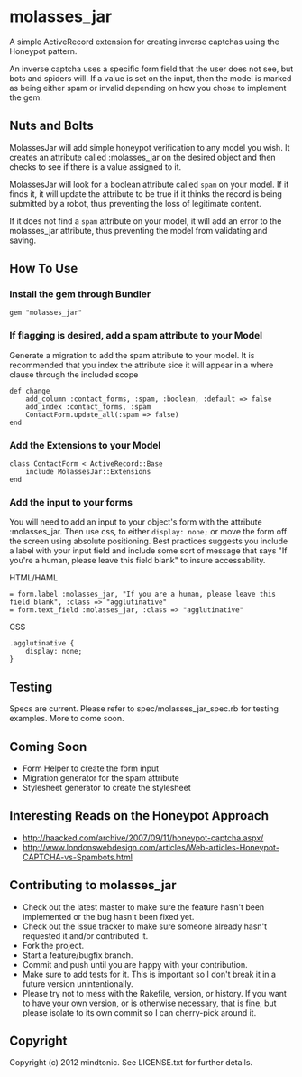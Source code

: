 # molasses_jar

A simple ActiveRecord extension for creating inverse captchas using the Honeypot pattern.

An inverse captcha uses a specific form field that the user does not see, but bots and spiders will.  If a value is set on the input, then the model is marked as being either spam or invalid depending on how you chose to implement the gem.

## Nuts and Bolts

MolassesJar will add simple honeypot verification to any model you wish. It creates an attribute called :molasses_jar on the desired object and then checks to see if there is a value assigned to it. 

MolassesJar will look for a boolean attribute called ```spam``` on your model.  If it finds it, it will update the attribute to be true if it thinks the record is being submitted by a robot, thus preventing the loss of legitimate content.

If it does not find a ```spam``` attribute on your model, it will add an error to the molasses_jar attribute, thus preventing the model from validating and saving.

## How To Use

### Install the gem through Bundler

	gem "molasses_jar"

### If flagging is desired, add a spam attribute to your Model

Generate a migration to add the spam attribute to your model. It is recommended that you index the attribute sice it will appear in a where clause through the included scope

	def change
		add_column :contact_forms, :spam, :boolean, :default => false
		add_index :contact_forms, :spam
		ContactForm.update_all(:spam => false)
	end

### Add the Extensions to your Model

	class ContactForm < ActiveRecord::Base  
		include MolassesJar::Extensions  
	end

### Add the input to your forms

You will need to add an input to your object's form with the attribute :molasses_jar. Then use css, to either ```display: none;``` or move the form off the screen using absolute positioning.  Best practices suggests you include a label with your input field and include some sort of message that says "If you're a human, please leave this field blank" to insure accessability.

HTML/HAML

	= form.label :molasses_jar, "If you are a human, please leave this field blank", :class => "agglutinative"
	= form.text_field :molasses_jar, :class => "agglutinative"

CSS

	.agglutinative {
		display: none;
	}

## Testing

Specs are current. Please refer to spec/molasses_jar_spec.rb for testing examples. More to come soon.


## Coming Soon

* Form Helper to create the form input
* Migration generator for the spam attribute
* Stylesheet generator to create the stylesheet

## Interesting Reads on the Honeypot Approach

* http://haacked.com/archive/2007/09/11/honeypot-captcha.aspx/
* http://www.londonswebdesign.com/articles/Web-articles-Honeypot-CAPTCHA-vs-Spambots.html

## Contributing to molasses_jar
 
* Check out the latest master to make sure the feature hasn't been implemented or the bug hasn't been fixed yet.
* Check out the issue tracker to make sure someone already hasn't requested it and/or contributed it.
* Fork the project.
* Start a feature/bugfix branch.
* Commit and push until you are happy with your contribution.
* Make sure to add tests for it. This is important so I don't break it in a future version unintentionally.
* Please try not to mess with the Rakefile, version, or history. If you want to have your own version, or is otherwise necessary, that is fine, but please isolate to its own commit so I can cherry-pick around it.

## Copyright

Copyright (c) 2012 mindtonic. See LICENSE.txt for
further details.


